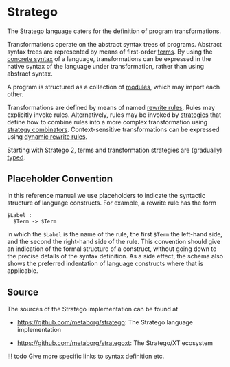 # Stratego

The Stratego language caters for the definition of program transformations.

Transformations operate on the abstract syntax trees of programs.
Abstract syntax trees are represented by means of first-order [terms](terms/).
By using the [concrete syntax](concrete-syntax/) of a language, transformations can be expressed in the native syntax of the language under transformation, rather than using abstract syntax.

A program is structured as a collection of [modules](modules/), which may import each other.

Transformations are defined by means of named [rewrite rules](rewrite-rules/).
Rules may explicitly invoke rules.
Alternatively, rules may be invoked by [strategies](strategies/) that define how to combine rules into a more complex transformation using [strategy combinators](strategy-combinators/).
Context-sensitive transformations can be expressed using [dynamic rewrite rules](dynamic-rules/).

Starting with Stratego 2, terms and transformation strategies are (gradually) [typed](types/).

## Placeholder Convention

In this reference manual we use placeholders to indicate the syntactic structure of language constructs.
For example, a rewrite rule has the form

```stratego
$Label :
  $Term -> $Term
```

in which the `$Label` is the name of the rule, the first `$Term` the left-hand side, and the second the right-hand side of the rule.
This convention should give an indication of the formal structure of a construct, without going down to the precise details of the syntax definition.
As a side effect, the schema also shows the preferred indentation of language constructs where that is applicable.

## Source

The sources of the Stratego implementation can be found at

- https://github.com/metaborg/stratego: The Stratego language implementation

- https://github.com/metaborg/strategoxt: The Stratego/XT ecosystem

!!! todo
    Give more specific links to syntax definition etc.
